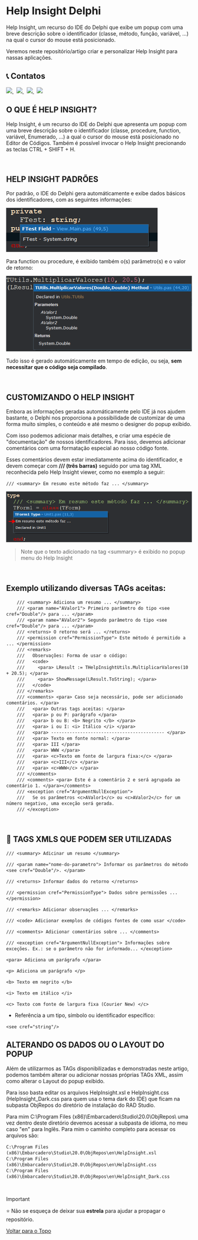 <!-- ### Alterar idioma
[![Static Badge](https://img.shields.io/badge/Portugu%C3%AAs-(ptBR)-green)](https://github.com/Code4Delphi/diretivas-de-compilacao-delphi)
[![Static Badge](https://img.shields.io/badge/English-(en)-red)](https://github.com/Code4Delphi/diretivas-de-compilacao-delphi/blob/master/README.en.md)
-->


# Help Insight **Delphi**

<!--<p align="center">
  <img alt="Code4Delphi" height="100" src="https://github.com/Code4Delphi/diretivas-de-compilacao-delphi/assets/33873267/7191065f-96f6-46ed-aae4-4c4d3027b717">
</p> -->

Help Insight, um recurso do IDE do Delphi que exibe um popup com uma breve descrição sobre o identificador (classe, método, função, variável, ...) na qual o cursor do mouse está posicionado.

Veremos neste repositório/artigo criar e personalizar Help Insight para nassas aplicações.

## 📞 Contatos

<p align="left">
  <a href="https://t.me/Code4Delphi" target="_blank">
    <img src="https://img.shields.io/badge/Telegram:-Join%20Channel-blue?logo=telegram">
  </a>   
   &nbsp;
  <a href="https://www.youtube.com/@code4delphi" target="_blank">
    <img src="https://img.shields.io/badge/YouTube:-Join%20Channel-red?logo=youtube&logoColor=red">
  </a> 
   &nbsp;
  <a href="https://www.linkedin.com/in/cesar-cardoso-dev" target="_blank">
    <img src="https://img.shields.io/badge/LinkedIn:-Follow-blue?logo=LinkedIn&logoColor=blue">
  </a> 
  &nbsp;
  <a href="mailto:contato@code4delphi.com.br" target="_blank">
    <img src="https://img.shields.io/badge/E--mail-contato%40code4delphi.com.br-yellowgreen?logo=maildotru&logoColor=yellowgreen">
  </a>
</p>

## O QUE É HELP INSIGHT?
Help Insight, é um recurso do IDE do Delphi que apresenta um popup com uma breve descrição sobre o identificador (classe, procedure, function, variável, Enumerado, ...) a qual o cursor do mouse está posicionado no Editor de Códigos.
Também é possível invocar o Help Insight precionando as teclas CTRL + SHIFT + H.


<br/>

## HELP INSIGHT PADRÕES
Por padrão, o IDE do Delphi gera automáticamente e exibe dados básicos dos identificadores, com as seguintes informações:

![Help-Insight-Default-Variables.png](https://github.com/Code4Delphi/help-insight-delphi/blob/master/Images/Help-Insight-Default-Variables.png)

Para function ou procedure, é exibido também o(s) parâmetro(s) e o valor de retorno:

![Help-Insight-Default-Methods.png](https://github.com/Code4Delphi/help-insight-delphi/blob/master/Images/Help-Insight-Default-Methods.png)
 
Tudo isso é gerado automáticamente em tempo de edição, ou seja, **sem necessitar que o código seja compilado**.

<br/>

## CUSTOMIZANDO O HELP INSIGHT
Embora as informações geradas automáticamente pelo IDE já nos ajudem bastante, o Delphi nos proporciona a possibilidade de customizar de uma forma muito simples, o conteúdo e até mesmo o designer do popup exibido.

Com isso podemos adicionar mais detalhes, e criar uma espécie de "documentação" de nossos identificadores.
Para isso, devemos adicionar comentários com uma formatação especial ao nosso código fonte. 

Esses comentários devem estar imediatamente acima do identificador, e devem começar com **/// (três barras)** seguido por uma tag XML reconhecida pelo Help Insight viewer, como no exemplo a seguir:
```
/// <summary> Em resumo este método faz ... </summary>
```

![Images/Add-Summary-Simples.png](https://github.com/Code4Delphi/help-insight-delphi/blob/master/Images/Add-Summary-Simples.png)

> Note que o texto adicionado na tag \<summary> é exibido no popup menu do Help Insight

<br/>

## Exemplo utilizando diversas TAGs aceitas:
```
    /// <summary> Adiciona um resumo ... </summary>
    /// <param name="AValor1"> Primeiro parâmetro do tipo <see cref="Double"/> para ... </param>
    /// <param name="AValor2"> Segundo parâmetro do tipo <see cref="Double"/> para ... </param>
    /// <returns> O retorno será ... </returns>
    /// <permission cref="PermissionType"> Este método é permitido a ... </permission>
    /// <remarks>
    ///   Observações: Forma de usar o código:
    ///   <code>
    ///     <para> LResult := THelpInsightUtils.MultiplicarValores(10 + 20.5); </para>
    ///     <para> ShowMessage(LResult.ToString); </para>
    ///   </code>
    /// </remarks>
    /// <comments> <para> Caso seja necessário, pode ser adicionado comentários. </para>
    ///   <para> Outras tags aceitas: </para>
    ///   <para> p ou P: parágrafo </para>
    ///   <para> b ou B: <b> Negrito </b> </para>
    ///   <para> i ou I: <i> Itálico </i> </para>
    ///   <para> ------------------------------------------- </para>
    ///   <para> Texto em fonte normal: </para>
    ///   <para> III </para>
    ///   <para> WWW </para>
    ///   <para> <c>Texto em fonte de largura fixa:</c> </para>
    ///   <para> <c>III</c> </para>
    ///   <para> <c>WWW</c> </para>
    /// </comments>
    /// <comments> <para> Este é a comentário 2 e será agrupada ao comentário 1. </para></comments>
    /// <exception cref="ArgumentNullException">
    ///   Se os parâmetros <c>AValor1</c> ou <c>AValor2</c> for um número negativo, uma exceção será gerada.
    /// </exception>
```

<br/>

## 📄 TAGS XMLS QUE PODEM SER UTILIZADAS
```
/// <summary> Adicinar um resumo </summary>
```
```
/// <param name="nome-do-parametro"> Informar os parâmetros do método <see cref="Double"/>. </param>
```
```
/// <returns> Informar dados do retorno </returns>
```
```
/// <permission cref="PermissionType"> Dados sobre permissões ... </permission>
```
```
/// <remarks> Adicionar observações ... </remarks>
```
```
/// <code> Adicionar exemplos de códigos fontes de como usar </code>
```
```
/// <comments> Adicionar comentários sobre ... </comments>
```
```
/// <exception cref="ArgumentNullException"> Informações sobre exceções. Ex.: se o parâmetro não for informado... </exception>
```
```
<para> Adiciona um parágrafo </para>
```
```
<p> Adiciona um parágrafo </p>
```
```
<b> Texto em negrito </b>
```
```
<i> Texto em itálico </i>
```
```
<c> Texto com fonte de largura fixa (Courier New) </c>
```
* Referência a um tipo, símbolo ou identificador específico:
```
<see cref="string"/>
```

## ALTERANDO OS DADOS OU O LAYOUT DO POPUP
Além de utilizarmos as TAGs disponibilizadas e demonstradas neste artigo, podemos também alterar ou adicionar nossas próprias TAGs XML, assim como alterar o Layout do popup exibido. 

Para isso basta editar os arquivos HelpInsight.xsl e HelpInsight.css (HelpInsight_Dark.css para quem usa o tema dark do IDE) que ficam na subpasta ObjRepos do diretório de instalação do RAD Studio.

Para mim C:\Program Files (x86)\Embarcadero\Studio\20.0\ObjRepos\ uma vez dentro deste diretório devemos acessar a subpasta de idioma, no meu caso "en" para Inglês. Para mim o caminho completo para acessar os arquivos são:
```
C:\Program Files (x86)\Embarcadero\Studio\20.0\ObjRepos\en\HelpInsight.xsl
C:\Program Files (x86)\Embarcadero\Studio\20.0\ObjRepos\en\HelpInsight.css
C:\Program Files (x86)\Embarcadero\Studio\20.0\ObjRepos\en\HelpInsight_Dark.css
```


<br/>

> [!IMPORTANT]
> ⭐ Não se esqueça de deixar sua **estrela** para ajudar a propagar o repositório.

[Voltar para o Topo](#help-insight-delphi) 




